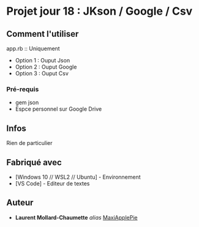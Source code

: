 # Projet jour 18 : JKson / Google / Csv


## Comment l'utiliser

app.rb :: Uniquement
 - Option 1 : Ouput Json
 - Option 2 : Ouput Google
 - Option 3 : Ouput Csv


### Pré-requis

- gem json
- Espce personnel sur Google Drive


## Infos

Rien de particulier


## Fabriqué avec

* [Windows 10 // WSL2 // Ubuntu] - Environnement
* [VS Code] - Editeur de textes



## Auteur

* **Laurent Mollard-Chaumette** _alias_ [MaxiApplePie](https://github.com/MaxiApplePie)